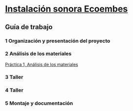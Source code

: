 # [Instalación sonora Ecoembes](https://github.com/arquesm/TdPiED/blob/master/Instalacio_sonora.md)

## Guía de trabajo

### 1 Organización y presentación del proyecto

### 2 Análisis de los materiales
[Práctica 1, Análisis de los materiales](materiales.md)

### 3 Taller

### 4 Taller

### 5 Montaje y documentación
